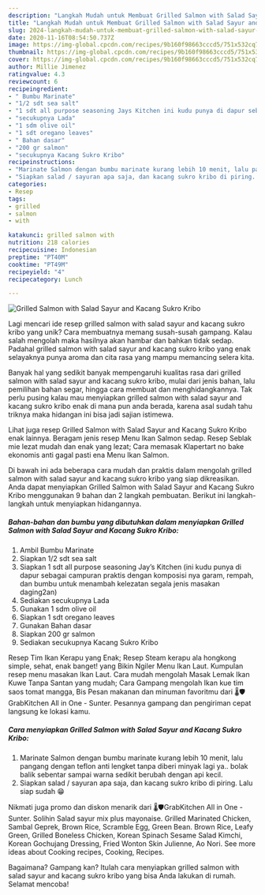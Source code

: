 ```yaml
---
description: "Langkah Mudah untuk Membuat Grilled Salmon with Salad Sayur and Kacang Sukro Kribo, Lezat"
title: "Langkah Mudah untuk Membuat Grilled Salmon with Salad Sayur and Kacang Sukro Kribo, Lezat"
slug: 2024-langkah-mudah-untuk-membuat-grilled-salmon-with-salad-sayur-and-kacang-sukro-kribo-lezat
date: 2020-11-16T08:54:50.737Z
image: https://img-global.cpcdn.com/recipes/9b160f98663cccd5/751x532cq70/grilled-salmon-with-salad-sayur-and-kacang-sukro-kribo-foto-resep-utama.jpg
thumbnail: https://img-global.cpcdn.com/recipes/9b160f98663cccd5/751x532cq70/grilled-salmon-with-salad-sayur-and-kacang-sukro-kribo-foto-resep-utama.jpg
cover: https://img-global.cpcdn.com/recipes/9b160f98663cccd5/751x532cq70/grilled-salmon-with-salad-sayur-and-kacang-sukro-kribo-foto-resep-utama.jpg
author: Millie Jimenez
ratingvalue: 4.3
reviewcount: 6
recipeingredient:
- " Bumbu Marinate"
- "1/2 sdt sea salt"
- "1 sdt all purpose seasoning Jays Kitchen ini kudu punya di dapur sebagai campuran praktis dengan komposisi nya garam rempah dan bumbu untuk menambah kelezatan segala jenis masakan daging2an"
- "secukupnya Lada"
- "1 sdm olive oil"
- "1 sdt oregano leaves"
- " Bahan dasar"
- "200 gr salmon"
- "secukupnya Kacang Sukro Kribo"
recipeinstructions:
- "Marinate Salmon dengan bumbu marinate kurang lebih 10 menit, lalu pangang dengan teflon anti lengket tanpa diberi minyak lagi ya.. bolak balik sebentar sampai warna sedikit berubah dengan api kecil."
- "Siapkan salad / sayuran apa saja, dan kacang sukro kribo di piring. Lalu siap sudah 😁"
categories:
- Resep
tags:
- grilled
- salmon
- with

katakunci: grilled salmon with 
nutrition: 218 calories
recipecuisine: Indonesian
preptime: "PT40M"
cooktime: "PT49M"
recipeyield: "4"
recipecategory: Lunch

---
```



![Grilled Salmon with Salad Sayur and Kacang Sukro Kribo](https://img-global.cpcdn.com/recipes/9b160f98663cccd5/751x532cq70/grilled-salmon-with-salad-sayur-and-kacang-sukro-kribo-foto-resep-utama.jpg)

Lagi mencari ide resep grilled salmon with salad sayur and kacang sukro kribo yang unik? Cara membuatnya memang susah-susah gampang. Kalau salah mengolah maka hasilnya akan hambar dan bahkan tidak sedap. Padahal grilled salmon with salad sayur and kacang sukro kribo yang enak selayaknya punya aroma dan cita rasa yang mampu memancing selera kita.

Banyak hal yang sedikit banyak mempengaruhi kualitas rasa dari grilled salmon with salad sayur and kacang sukro kribo, mulai dari jenis bahan, lalu pemilihan bahan segar, hingga cara membuat dan menghidangkannya. Tak perlu pusing kalau mau menyiapkan grilled salmon with salad sayur and kacang sukro kribo enak di mana pun anda berada, karena asal sudah tahu triknya maka hidangan ini bisa jadi sajian istimewa.

Lihat juga resep Grilled Salmon with Salad Sayur and Kacang Sukro Kribo enak lainnya. Beragam jenis resep Menu Ikan Salmon sedap. Resep Seblak mie lezat mudah dan enak yang lezat; Cara memasak Klapertart no bake ekonomis anti gagal pasti ena Menu Ikan Salmon.


Di bawah ini ada beberapa cara mudah dan praktis dalam mengolah grilled salmon with salad sayur and kacang sukro kribo yang siap dikreasikan. Anda dapat menyiapkan Grilled Salmon with Salad Sayur and Kacang Sukro Kribo menggunakan 9 bahan dan 2 langkah pembuatan. Berikut ini langkah-langkah untuk menyiapkan hidangannya.

<!--inarticleads1-->

##### Bahan-bahan dan bumbu yang dibutuhkan dalam menyiapkan Grilled Salmon with Salad Sayur and Kacang Sukro Kribo:

1. Ambil  Bumbu Marinate
1. Siapkan 1/2 sdt sea salt
1. Siapkan 1 sdt all purpose seasoning Jay’s Kitchen (ini kudu punya di dapur sebagai campuran praktis dengan komposisi nya garam, rempah, dan bumbu untuk menambah kelezatan segala jenis masakan daging2an)
1. Sediakan secukupnya Lada
1. Gunakan 1 sdm olive oil
1. Siapkan 1 sdt oregano leaves
1. Gunakan  Bahan dasar
1. Siapkan 200 gr salmon
1. Sediakan secukupnya Kacang Sukro Kribo


Resep Tim Ikan Kerapu yang Enak; Resep Steam kerapu ala hongkong simple, sehat, enak banget! yang Bikin Ngiler Menu Ikan Laut. Kumpulan resep menu masakan Ikan Laut. Cara mudah mengolah Masak Lemak Ikan Kuwe Tanpa Santan yang mudah; Cara Gampang mengolah Ikan kue tim saos tomat mangga, Bis Pesan makanan dan minuman favoritmu dari 🌡️🛡️GrabKitchen All in One - Sunter. Pesannya gampang dan pengiriman cepat langsung ke lokasi kamu. 

<!--inarticleads2-->

##### Cara menyiapkan Grilled Salmon with Salad Sayur and Kacang Sukro Kribo:

1. Marinate Salmon dengan bumbu marinate kurang lebih 10 menit, lalu pangang dengan teflon anti lengket tanpa diberi minyak lagi ya.. bolak balik sebentar sampai warna sedikit berubah dengan api kecil.
1. Siapkan salad / sayuran apa saja, dan kacang sukro kribo di piring. Lalu siap sudah 😁


Nikmati juga promo dan diskon menarik dari 🌡️🛡️GrabKitchen All in One - Sunter. Solihin Salad sayur mix plus mayonaise. Grilled Marinated Chicken, Sambal Geprek, Brown Rice, Scramble Egg, Green Bean. Brown Rice, Leafy Green, Grilled Boneless Chicken, Korean Spinach Sesame Salad Kimchi, Korean Gochujang Dressing, Fried Wonton Skin Julienne, Ao Nori. See more ideas about Cooking recipes, Cooking, Recipes. 

Bagaimana? Gampang kan? Itulah cara menyiapkan grilled salmon with salad sayur and kacang sukro kribo yang bisa Anda lakukan di rumah. Selamat mencoba!
